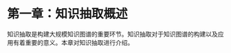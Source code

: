 <!--
 * @Author: Johannes Liu
 * @LastEditors: Johannes Liu
 * @email: iexkliu@gmail.com
 * @github: https://github.com/johannesliu
 * @Date: 2023-07-15 23:14:21
 * @LastEditTime: 2023-07-19 00:45:37
 * @motto: Still water run deep
 * @Description: Modify here please
 * @FilePath: \Knowledge-Extraction-Concept-and-Technology\Chapter1\1.0-Introduction.md
-->
# 第一章：知识抽取概述

知识抽取是构建大规模知识图谱的重要环节。知识抽取对于知识图谱的构建以及应用有着重要的意义。本章对知识抽取进行介绍。
